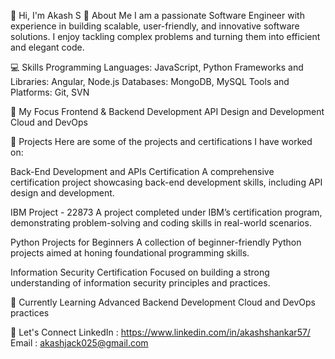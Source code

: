 👋 Hi, I'm Akash S
🚀 About Me
I am a passionate Software Engineer with experience in building scalable, user-friendly, and innovative software solutions. I enjoy tackling complex problems and turning them into efficient and elegant code.

💻 Skills
Programming Languages: JavaScript, Python
Frameworks and Libraries: Angular, Node.js
Databases: MongoDB, MySQL
Tools and Platforms: Git, SVN

🌟 My Focus
Frontend & Backend Development
API Design and Development
Cloud and DevOps

📂 Projects
Here are some of the projects and certifications I have worked on:

Back-End Development and APIs Certification
A comprehensive certification project showcasing back-end development skills, including API design and development.

IBM Project - 22873
A project completed under IBM’s certification program, demonstrating problem-solving and coding skills in real-world scenarios.

Python Projects for Beginners
A collection of beginner-friendly Python projects aimed at honing foundational programming skills.

Information Security Certification
Focused on building a strong understanding of information security principles and practices.

🌱 Currently Learning
Advanced Backend Development
Cloud and DevOps practices

📝 Let's Connect
LinkedIn : https://www.linkedin.com/in/akashshankar57/
Email : akashjack025@gmail.com
